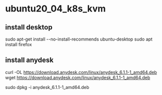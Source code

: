 # ubuntu20_04_k8s_kvm

## install desktop
sudo apt-get install --no-install-recommends ubuntu-desktop
sudo apt install firefox

## install anydesk
curl -OL https://download.anydesk.com/linux/anydesk_6.1.1-1_amd64.deb
wget https://download.anydesk.com/linux/anydesk_6.1.1-1_amd64.deb

sudo dpkg -i anydesk_6.1.1-1_amd64.deb

